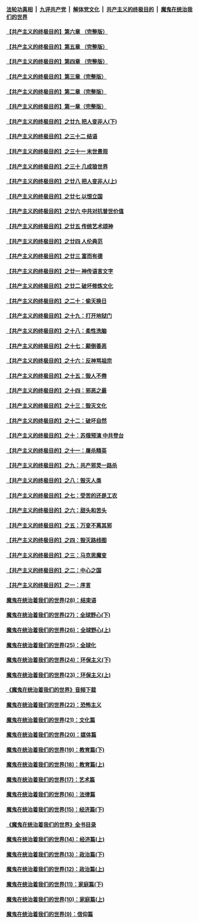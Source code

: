 ####  [法轮功真相](../../../../basic/blob/master/README.md?t=06191233) &nbsp;|&nbsp; [九评共产党](../../../../9ping.md/blob/master/README.md?t=06191233) &nbsp;|&nbsp; [解体党文化](../../../../jtdwh.md/blob/master/README.md?t=06191233)  &nbsp;|&nbsp; [共产主义的终极目的](../../../../gczydzjmd.md/blob/master/README.md?t=06191233) &nbsp;|&nbsp; [魔鬼在统治我们的世界](../../../../mgztzwmdsj.md/blob/master/README.md?t=06191233) 

#### [【共产主义的终极目的】第六章 （完整版）](../pages/nsc422/n11428913.md?t=06191233) 

#### [【共产主义的终极目的】第五章 （完整版）](../pages/nsc422/n11428912.md?t=06191233) 

#### [【共产主义的终极目的】第四章 （完整版）](../pages/nsc422/n11428907.md?t=06191233) 

#### [【共产主义的终极目的】第三章（完整版）](../pages/nsc422/n11428848.md?t=06191233) 

#### [【共产主义的终极目的】第二章（完整版）](../pages/nsc422/n11428831.md?t=06191233) 

#### [【共产主义的终极目的】第一章（完整版）](../pages/nsc422/n11417651.md?t=06191233) 

#### [【共产主义的终极目的】之廿九 把人变非人(下)](../pages/nsc422/n11344140.md?t=06191233) 

#### [【共产主义的终极目的】之三十二 结语](../pages/nsc422/n11360535.md?t=06191233) 

#### [【共产主义的终极目的】之三十一 末世景观](../pages/nsc422/n11351129.md?t=06191233) 

#### [【共产主义的终极目的】之三十 几成狼世界](../pages/nsc422/n11348280.md?t=06191233) 

#### [【共产主义的终极目的】之廿八 把人变非人(上)](../pages/nsc422/n11340492.md?t=06191233) 

#### [【共产主义的终极目的】之廿七 以恨立国](../pages/nsc422/n11336944.md?t=06191233) 

#### [【共产主义的终极目的】之廿六 中共对抗普世价值](../pages/nsc422/n11324785.md?t=06191233) 

#### [【共产主义的终极目的】之廿五 传统艺术颂神](../pages/nsc422/n11296396.md?t=06191233) 

#### [【共产主义的终极目的】之廿四 人伦典范](../pages/nsc422/n11296397.md?t=06191233) 

#### [【共产主义的终极目的】之廿三 富而有德](../pages/nsc422/n11283598.md?t=06191233) 

#### [【共产主义的终极目的】之廿一 神传语言文字](../pages/nsc422/n11263265.md?t=06191233) 

#### [【共产主义的终极目的】之廿二 破坏修炼文化](../pages/nsc422/n11245728.md?t=06191233) 

#### [【共产主义的终极目的】之二十：偷天换日](../pages/nsc422/n11238846.md?t=06191233) 

#### [【共产主义的终极目的】之十九：打开地狱门](../pages/nsc422/n11206376.md?t=06191233) 

#### [【共产主义的终极目的】之十八：柔性洗脑](../pages/nsc422/n11199994.md?t=06191233) 

#### [【共产主义的终极目的】之十七：颠倒善恶](../pages/nsc422/n11179782.md?t=06191233) 

#### [【共产主义的终极目的】之十六：反神骂祖宗](../pages/nsc422/n11166798.md?t=06191233) 

#### [【共产主义的终极目的】之十五：毁人不倦](../pages/nsc422/n11166792.md?t=06191233) 

#### [【共产主义的终极目的】之十四：邪恶之最](../pages/nsc422/n11150249.md?t=06191233) 

#### [【共产主义的终极目的】之十三：毁灭文化](../pages/nsc422/n11135227.md?t=06191233) 

#### [【共产主义的终极目的】之十二：破坏自然](../pages/nsc422/n11135214.md?t=06191233) 

#### [【共产主义的终极目的】之十：苏俄预演 中共登台](../pages/nsc422/n11118424.md?t=06191233) 

#### [【共产主义的终极目的】之十一：屠杀精英](../pages/nsc422/n11118442.md?t=06191233) 

#### [【共产主义的终极目的】之九：共产邪灵一路杀](../pages/nsc422/n11114139.md?t=06191233) 

#### [【共产主义的终极目的】之八：毁灭人类](../pages/nsc422/n11108503.md?t=06191233) 

#### [【共产主义的终极目的】之七：受苦的还是工农](../pages/nsc422/n11101809.md?t=06191233) 

#### [【共产主义的终极目的】之六：甜头和苦头](../pages/nsc422/n11096971.md?t=06191233) 

#### [【共产主义的终极目的】之五：万变不离其邪](../pages/nsc422/n11091285.md?t=06191233) 

#### [【共产主义的终极目的】之四：毁灭路线图](../pages/nsc422/n11086284.md?t=06191233) 

#### [【共产主义的终极目的】之三：马克思魔变](../pages/nsc422/n11061941.md?t=06191233) 

#### [【共产主义的终极目的】之二：中心之国](../pages/nsc422/n11047728.md?t=06191233) 

#### [【共产主义的终极目的】之一：序言](../pages/nsc422/n11086077.md?t=06191233) 

#### [魔鬼在统治着我们的世界(28)：结束语](../pages/nsc422/n10936246.md?t=06191233) 

#### [魔鬼在统治着我们的世界(27)：全球野心(下)](../pages/nsc422/n10928319.md?t=06191233) 

#### [魔鬼在统治着我们的世界(26)：全球野心(上)](../pages/nsc422/n10900318.md?t=06191233) 

#### [魔鬼在统治着我们的世界(25)：全球化](../pages/nsc422/n10788205.md?t=06191233) 

#### [魔鬼在统治着我们的世界(24)：环保主义(下)](../pages/nsc422/n10695307.md?t=06191233) 

#### [魔鬼在统治着我们的世界(23)：环保主义(上)](../pages/nsc422/n10688613.md?t=06191233) 

#### [《魔鬼在统治着我们的世界》音频下载](../pages/nsc422/n10635553.md?t=06191233) 

#### [魔鬼在统治着我们的世界(22)：恐怖主义](../pages/nsc422/n10614727.md?t=06191233) 

#### [魔鬼在统治着我们的世界(21)：文化篇](../pages/nsc422/n10597706.md?t=06191233) 

#### [魔鬼在统治着我们的世界(20)：媒体篇](../pages/nsc422/n10586579.md?t=06191233) 

#### [魔鬼在统治着我们的世界(19)：教育篇(下)](../pages/nsc422/n10564808.md?t=06191233) 

#### [魔鬼在统治着我们的世界(18)：教育篇(上)](../pages/nsc422/n10526970.md?t=06191233) 

#### [魔鬼在统治着我们的世界(17)：艺术篇](../pages/nsc422/n10499093.md?t=06191233) 

#### [魔鬼在统治着我们的世界(16)：法律篇](../pages/nsc422/n10485969.md?t=06191233) 

#### [魔鬼在统治着我们的世界(15)：经济篇(下)](../pages/nsc422/n10469975.md?t=06191233) 

#### [《魔鬼在统治着我们的世界》全书目录](../pages/nsc422/n10464261.md?t=06191233) 

#### [魔鬼在统治着我们的世界(14)：经济篇(上)](../pages/nsc422/n10457370.md?t=06191233) 

#### [魔鬼在统治着我们的世界(13)：政治篇(下)](../pages/nsc422/n10448270.md?t=06191233) 

#### [魔鬼在统治着我们的世界(12)：政治篇(上)](../pages/nsc422/n10444576.md?t=06191233) 

#### [魔鬼在统治着我们的世界(11)：家庭篇(下)](../pages/nsc422/n10440961.md?t=06191233) 

#### [魔鬼在统治着我们的世界(10)：家庭篇(上)](../pages/nsc422/n10435448.md?t=06191233) 

#### [魔鬼在统治着我们的世界(9)：信仰篇](../pages/nsc422/n10432159.md?t=06191233) 

